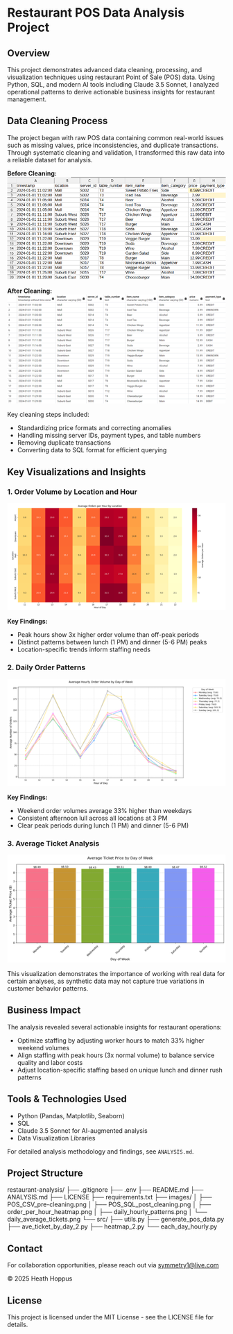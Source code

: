 # Restaurant POS Data Analysis Project

## Overview
This project demonstrates advanced data cleaning, processing, and visualization techniques using restaurant Point of Sale (POS) data. Using Python, SQL, and modern AI tools including Claude 3.5 Sonnet, I analyzed operational patterns to derive actionable business insights for restaurant management.

## Data Cleaning Process
The project began with raw POS data containing common real-world issues such as missing values, price inconsistencies, and duplicate transactions. Through systematic cleaning and validation, I transformed this raw data into a reliable dataset for analysis.

**Before Cleaning:**
![Raw POS Data](images/POS_CSV_pre-cleaning.png)

**After Cleaning:**
![Cleaned SQL Data](images/POS_SQL_post-cleaning.png)

Key cleaning steps included:
- Standardizing price formats and correcting anomalies
- Handling missing server IDs, payment types, and table numbers
- Removing duplicate transactions
- Converting data to SQL format for efficient querying

## Key Visualizations and Insights

### 1. Order Volume by Location and Hour
![Heatmap of Orders](images/order_per_hour_heatmap.png)

**Key Findings:**
- Peak hours show 3x higher order volume than off-peak periods
- Distinct patterns between lunch (1 PM) and dinner (5-6 PM) peaks
- Location-specific trends inform staffing needs

### 2. Daily Order Patterns
![Daily Order Patterns](images/daily_hourly_patterns.png)

**Key Findings:**
- Weekend order volumes average 33% higher than weekdays
- Consistent afternoon lull across all locations at 3 PM
- Clear peak periods during lunch (1 PM) and dinner (5-6 PM)

### 3. Average Ticket Analysis
![Average Ticket Prices](images/daily_average_tickets.png)

This visualization demonstrates the importance of working with real data for certain analyses, as synthetic data may not capture true variations in customer behavior patterns.

## Business Impact
The analysis revealed several actionable insights for restaurant operations:
- Optimize staffing by adjusting worker hours to match 33% higher weekend volumes
- Align staffing with peak hours (3x normal volume) to balance service quality and labor costs
- Adjust location-specific staffing based on unique lunch and dinner rush patterns

## Tools & Technologies Used
- Python (Pandas, Matplotlib, Seaborn)
- SQL
- Claude 3.5 Sonnet for AI-augmented analysis
- Data Visualization Libraries

For detailed analysis methodology and findings, see `ANALYSIS.md`.


## Project Structure
restaurant-analysis/
├── .gitignore
├── .env
├── README.md
├── ANALYSIS.md
├── LICENSE
├── requirements.txt
├── images/
│   ├── POS_CSV_pre-cleaning.png
│   ├── POS_SQL_post_cleaning.png
│   ├── order_per_hour_heatmap.png
│   ├── daily_hourly_patterns.png
│   └── daily_average_tickets.png
└── src/
    ├── utils.py
    ├── generate_pos_data.py
    ├── ave_ticket_by_day_2.py
    ├── heatmap_2.py
    └── each_day_hourly.py


## Contact
For collaboration opportunities, please reach out via symmetry1@live.com

© 2025 Heath Hoppus

## License
This project is licensed under the MIT License - see the LICENSE file for details.
